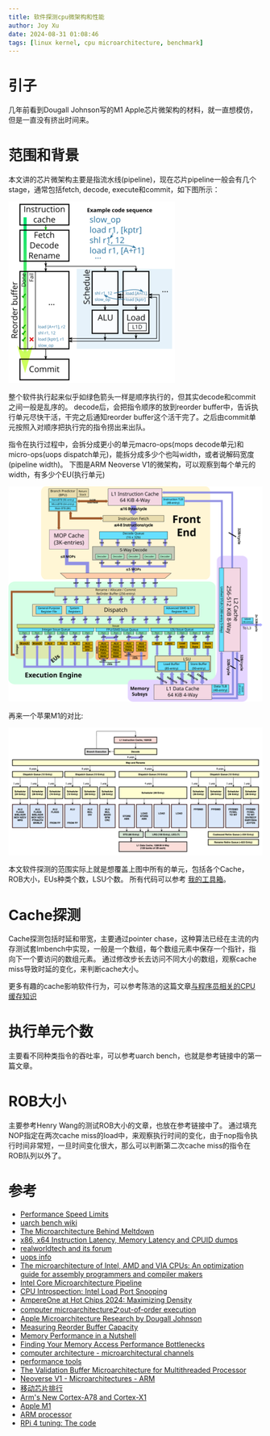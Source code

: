 ```yaml
---
title: 软件探测cpu微架构和性能
author: Joy Xu
date: 2024-08-31 01:08:46
tags: [linux kernel, cpu microarchitecture, benchmark]
---
```


# 引子

几年前看到Dougall Johnson写的M1 Apple芯片微架构的材料，就一直想模仿，但是一直没有挤出时间来。

# 范围和背景

本文讲的芯片微架构主要是指流水线(pipeline)，现在芯片pipeline一般会有几个stage，通常包括fetch, decode, execute和commit，如下图所示：

![典型乱序CPU微架构](/images/uarch_ooo.png)

整个软件执行起来似乎如绿色箭头一样是顺序执行的，但其实decode和commit之间一般是乱序的。
decode后，会把指令顺序的放到reorder buffer中，告诉执行单元尽快干活，干完之后通知reorder buffer这个活干完了。之后由commit单元按照入对顺序把执行完的指令捞出来出队。

指令在执行过程中，会拆分成更小的单元macro-ops(mops decode单元)和micro-ops(uops dispatch单元)，能拆分成多少个也叫width，或者说解码宽度(pipeline width)。
下图是ARM Neoverse V1的微架构，可以观察到每个单元的width，有多少个EU(执行单元)

![ARM Neoverse V1微架构](/images/uarch_neoverse_v1_block_diagram.svg)

再来一个苹果M1的对比:

![Apple M1微架构](/images/uarch_m1_firestorm.png)

本文软件探测的范围实际上就是想覆盖上图中所有的单元，包括各个Cache，ROB大小，EUs种类个数，LSU个数。
所有代码可以参考 [我的工具箱](https://github.com/joyxu/joyxu-linux-toolbox)。

# Cache探测

Cache探测包括时延和带宽，主要通过pointer chase，这种算法已经在主流的内存测试套lmbench中实现，一般是一个数组，每个数组元素中保存一个指针，指向下一个要访问的数组元素。
通过修改步长去访问不同大小的数组，观察cache miss导致时延的变化，来判断cache大小。

更多有趣的cache影响软件行为，可以参考陈浩的这篇文章[与程序员相关的CPU缓存知识](https://coolshell.cn/articles/20793.html)

# 执行单元个数

主要看不同种类指令的吞吐率，可以参考uarch bench，也就是参考链接中的第一篇文章。

# ROB大小

主要参考Henry Wang的测试ROB大小的文章，也放在参考链接中了。
通过填充NOP指定在两次cache miss的load中，来观察执行时间的变化，由于nop指令执行时间非常短，一旦时间变化很大，那么可以判断第二次cache miss的指令在ROB队列以外了。

# 参考

* [Performance Speed Limits](https://travisdowns.github.io/blog/2019/06/11/speed-limits.html)
* [uarch bench wiki](https://github.com/travisdowns/uarch-bench/wiki)
* [The Microarchitecture Behind Meltdown](https://blog.stuffedcow.net/2018/05/meltdown-microarchitecture/)
* [x86, x64 Instruction Latency, Memory Latency and CPUID dumps](http://users.atw.hu/instlatx64/)
* [realworldtech and its forum](https://www.realworldtech.com/)
* [uops info](https://uops.info/background.html)
* [The microarchitecture of Intel, AMD and VIA CPUs: An optimization guide for assembly programmers and compiler makers](https://agner.org/optimize/)
* [Intel Core Microarchitecture Pipeline](https://www.cnblogs.com/TaigaCon/p/7678394.html)
* [CPU Introspection: Intel Load Port Snooping](https://gamozolabs.github.io/metrology/2019/12/30/load-port-monitor.html)
* [AmpereOne at Hot Chips 2024: Maximizing Density](https://chipsandcheese.com/2024/08/29/ampereone-at-hot-chips-2024-maximizing-density/)
* [computer microarchitecture之out-of-order execution](https://blog.csdn.net/wanjia19870902/article/details/108005731)
* [Apple Microarchitecture Research by Dougall Johnson](https://dougallj.github.io/applecpu/firestorm.html)
* [Measuring Reorder Buffer Capacity](https://blog.stuffedcow.net/2013/05/measuring-rob-capacity/)
* [Memory Performance in a Nutshell](https://www.intel.cn/content/www/cn/zh/developer/articles/technical/memory-performance-in-a-nutshell.html?wapkw=memory%20performance%20in%20a%20nutshell)
* [Finding Your Memory Access Performance Bottlenecks](https://www.intel.cn/content/www/cn/zh/developer/articles/technical/finding-your-memory-access-performance-bottlenecks.html?wapkw=memory%20performance%20in%20a%20nutshell)
* [computer architecture - microarchitectural channels](https://portrait.gitee.com/joey-fudan/cpplinks/blob/master/comparch.micro.channels.md#return-stack-buffer-rsb)
* [performance tools](https://portrait.gitee.com/joey-fudan/cpplinks/blob/master/performance.tools.md)
* [The Validation Buffer Microarchitecture for Multithreaded Processor](https://xueshu.baidu.com/usercenter/paper/show?paperid=cfa7f6ebfda9d6db3ae578b855c50498&site=xueshu_se)
* [Neoverse V1 - Microarchitectures - ARM](https://en.wikichip.org/wiki/arm_holdings/microarchitectures/neoverse_v1)
* [移动芯片排行](https://socpk.com/)
* [Arm's New Cortex-A78 and Cortex-X1](https://cloud.tencent.com/developer/article/2003298)
* [Apple M1](https://www.anandtech.com/show/16226/apple-silicon-m1-a14-deep-dive)
* [ARM processor](http://medium.com/vswe/arm-processor-80ac96be881a)
* [RPi 4 tuning: The code](https://sandsoftwaresound.net/rpi-4-tuning-the-code/)
